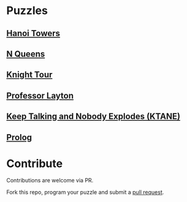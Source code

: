 # Puzzles

## [Hanoi Towers](./Hanoi%20Towers)

## [N Queens](./Queens)

## [Knight Tour](./Knight%20Tour)

## [Professor Layton](./Layton)

## [Keep Talking and Nobody Explodes (KTANE)](./KTANE)

## [Prolog](./Prolog)

# Contribute

Contributions are welcome via PR.

Fork this repo, program your puzzle and submit a [pull request](https://github.com/Carleslc/Puzzles/pulls).

